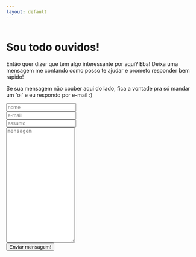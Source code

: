 ```yaml
---
layout: default
---
```


<div class="row">
    <div class="column">
        <h1>Sou todo ouvidos!</h1>
        <p>Então quer dizer que tem algo interessante por aqui? Eba! Deixa uma mensagem me contando como posso te ajudar e prometo responder bem rápido!</p>
        <p>Se sua mensagem não couber aqui do lado, fica a vontade pra só mandar um 'oi' e eu respondo por e-mail :)</p>
    </div>
    <div class="column">
        <form id="contact-form" target="_self" method="post" action="https://qhzigh4g20.execute-api.us-west-2.amazonaws.com/latest/contact">
            <input required placeholder="nome" type="text" name="name"><br/>
            <input required placeholder="e-mail" type="email" name="email"><br/>
            <input required placeholder="assunto" type="text" name="subject"><br/>
            <textarea id='contact-textarea' maxlength="2500" required placeholder="mensagem" name="message" rows='20'></textarea><br/>
            <input type="submit" value="Enviar mensagem!">
        </form>
    </div>
</div>

<script src="https://code.jquery.com/jquery-3.3.1.min.js" 
integrity="sha256-FgpCb/KJQlLNfOu91ta32o/NMZxltwRo8QtmkMRdAu8="
crossorigin="anonymous"></script>
<script type="text/javascript" src="/assets/js/form.js"></script>